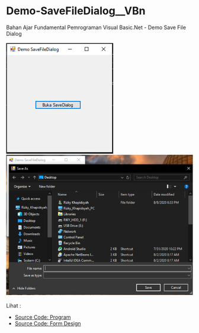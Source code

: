 # Demo-SaveFileDialog__VBn
Bahan Ajar Fundamental Pemrograman Visual Basic.Net - Demo Save File Dialog<br><br>
<img src="https://github.com/RizkyKhapidsyah/Demo-SaveFileDialog__VBn/blob/master/Demo%20SaveFileDialog/result/001.PNG">
<img src="https://github.com/RizkyKhapidsyah/Demo-SaveFileDialog__VBn/blob/master/Demo%20SaveFileDialog/result/002.PNG"><br><br>
Lihat : <br>
- <a href="https://github.com/RizkyKhapidsyah/Demo-SaveFileDialog__VBn/blob/master/Demo%20SaveFileDialog/Form1.vb">Source Code: Program</a><br>
- <a href="https://github.com/RizkyKhapidsyah/Demo-SaveFileDialog__VBn/blob/master/Demo%20SaveFileDialog/Form1.Designer.vb">Source Code: Form Design</a>

